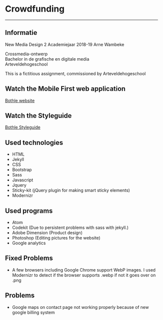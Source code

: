 # Crowdfunding
----------

Informatie
----------
New Media Design 2
Academiejaar 2018-19
Arne Wambeke

Crossmedia-ontwerp  
Bachelor in de grafische en digitale media  
Arteveldehogeschool  

This is a fictitious assignment, commissioned by Arteveldehogeschool


Watch the Mobile First web application
----------


[Bothle website](https://gdmgent-1819-nmd2.github.io/1819-crowdfunding-arnewamb/)


Watch the Styleguide
----------


[Bothle Styleguide](https://gdmgent-1819-nmd2.github.io/1819-crowdfunding-arnewamb/styleguide.html)


Used technologies
----------
* HTML
* Jekyll
* CSS
* Bootstrap
* Sass
* Javascript
* Jquery
* Sticky-kit (jQuery plugin for making smart sticky elements)
* Modernizr

Used programs
----------
* Atom
* Codekit (Due to persistent problems with sass with jekyll.)
* Adobe Dimension (Product design)
* Photoshop (Editing pictures for the website)
* Google analytics

Fixed Problems
----------
* A few browsers including Google Chrome support WebP images.
I used Modernizr to detect if the browser supports .webp if not it goes over on .png

Problems
----------
* Google maps on contact page not working properly because of new google billing system
